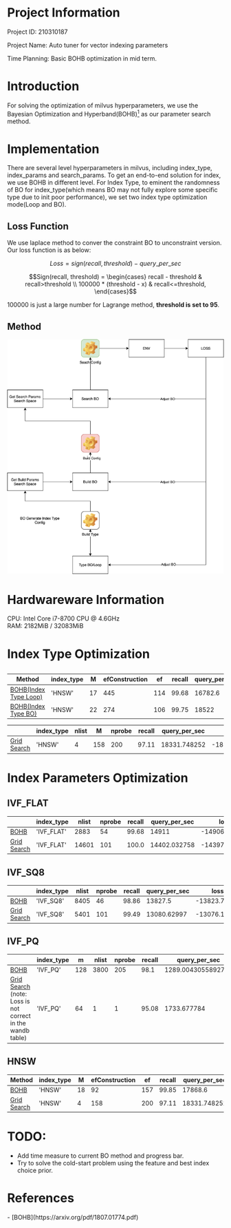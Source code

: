 <!--
 * @Author: Xiang Pan
 * @Date: 2021-08-13 18:00:59
 * @LastEditTime: 2021-08-16 19:25:47
 * @LastEditors: Xiang Pan
 * @Description: 
 * @FilePath: /HOBO/REPORT.md
 * xiangpan@nyu.edu
-->

# Project Information

Project ID: 210310187

Project Name: Auto tuner for vector indexing parameters

Time Planning: Basic BOHB optimization in mid term.

# Introduction
For solving the optimization of milvus hyperparameters, we use the Bayesian Optimization and Hyperband(BOHB)[<sup>1</sup>](#refer-anchor-1) as our parameter search method.

# Implementation
There are several level hyperparameters in milvus, including index_type, index_params and search_params.
To get an end-to-end solution for index, we use BOHB in different level. For Index Type, to eminent the randomness of BO for index_type(which means BO may not fully explore some specific type due to init poor performance), we set two index type optimization mode(Loop and BO).
## Loss Function
We use laplace method to conver the constraint BO to unconstraint version.
Our loss function is as below:  

$$ Loss = sign(recall, threshold) - query\_per\_sec $$

$$Sign(recall, threshold) = 
\begin{cases}  
recall - threshold & recall>threshold \\
100000 * (threshold - x) & recall<=threshold,
\end{cases}$$

100000 is just a large number for Lagrange method, **threshold is set to 95**.

## Method 
![Model Architecture](./figures/flow.png)


# Hardwareware Information
CPU: Intel Core i7-8700 CPU @ 4.6GHz  
RAM: 2182MiB / 32083MiB


# Index Type Optimization

## 

| Method                                                                 | index_type | M  | efConstruction | ef  | recall | query_per_sec | loss     |
|------------------------------------------------------------------------|------------|----|----------------|-----|--------|---------------|----------|
| [BOHB(Index Type Loop)](https://wandb.ai/xiang-pan/HOBO/runs/14pnimgi) | 'HNSW'     | 17 | 445            | 114 | 99.68  | 16782.6       | -16777.9 |
| [BOHB(Index Type BO)](https://wandb.ai/xiang-pan/HOBO/runs/13jdknsy)   | 'HNSW'     | 22 | 274            | 106 | 99.75  | 18522         | -18517.2 |

|                                                              | index_type | nlist | M   | nprobe | recall | query_per_sec | loss          |
|--------------------------------------------------------------|------------|-------|-----|--------|--------|---------------|---------------|
| [Grid Search](https://wandb.ai/xiang-pan/HOBO/runs/3vdvm6gs) | 'HNSW'     | 4     | 158 | 200    | 97.11  | 18331.748252  | -18329.638252 |



# Index Parameters Optimization


## IVF_FLAT

|                                                              | index_type | nlist | nprobe | recall | query_per_sec | loss          |
|--------------------------------------------------------------|------------|-------|--------|--------|---------------|---------------|
| [BOHB](https://wandb.ai/xiang-pan/HOBO/runs/9ughlu3l)        | 'IVF_FLAT' | 2883  | 54     | 99.68  | 14911         | -14906.3      |
| [Grid Search](https://wandb.ai/xiang-pan/HOBO/runs/22n2lk07) | 'IVF_FLAT' | 14601 | 101    | 100.0  | 14402.032758  | -14397.032758 |

## IVF_SQ8
|                                                              | index_type | nlist | nprobe | recall | query_per_sec | loss         |
|--------------------------------------------------------------|------------|-------|--------|--------|---------------|--------------|
| [BOHB](https://wandb.ai/xiang-pan/HOBO/runs/2hnt39qn)        | 'IVF_SQ8'  | 8405  | 46     | 98.86  | 13827.5       | -13823.7     |
| [Grid Search](https://wandb.ai/xiang-pan/HOBO/runs/26z6cea5) | 'IVF_SQ8'  | 5401  | 101    | 99.49  | 13080.62997   | -13076.13997 |

## IVF_PQ
|                                                                                                             | index_type | m   | nlist | nprobe | recall | query_per_sec      | loss                |
|-------------------------------------------------------------------------------------------------------------|------------|-----|-------|--------|--------|--------------------|---------------------|
| [BOHB](https://wandb.ai/xiang-pan/HOBO/runs/2hh95hjr)                                                       | 'IVF_PQ'   | 128 | 3800  | 205    | 98.1   | 1289.0043055892756 | -1285.9043055892757 |
| [Grid Search](https://wandb.ai/xiang-pan/HOBO/runs/2hh95hjr) (note: Loss is not correct in the wandb table) | 'IVF_PQ'   | 64  | 1     | 1      | 95.08  | 1733.677784        | -7629.256438        |


## HNSW
| Method                                                       | index_type | M  | efConstruction | ef  | recall | query_per_sec | loss          |
|--------------------------------------------------------------|------------|----|----------------|-----|--------|---------------|---------------|
| [BOHB](https://wandb.ai/xiang-pan/HOBO/runs/1gkilnbh)        | 'HNSW'     | 18 | 92             | 157 | 99.85  | 17868.6       | -17863.8      |
| [Grid Search](https://wandb.ai/xiang-pan/HOBO/runs/3vdvm6gs) | 'HNSW'     | 4  | 158            | 200 | 97.11  | 18331.748252  | -18329.638252 |


# TODO:
- Add time measure to current BO method and progress bar.
- Try to solve the cold-start problem using the feature and best index choice prior.


# References
<div id="refer-anchor-1"></div>
- [BOHB](https://arxiv.org/pdf/1807.01774.pdf)